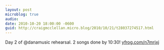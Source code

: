 ```yaml
---
layout: post
microblog: true
audio: 
date: 2010-10-20 18:00:00 -0600
guid: http://craigmcclellan.micro.blog/2010/10/21/t28037274517.html
---
```

Day 2 of @danamusic rehearsal. 2 songs done by 10:30! [yfrog.com/n7mrjxj](http://yfrog.com/n7mrjxj)

